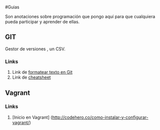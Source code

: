 #Guias

Son anotaciones sobre programación que pongo aquí para que cualquiera pueda
participar y aprender de ellas.


## GIT

Gestor de versiones , un CSV.

### Links

1. Link de [formatear texto en Git](https://help.github.com/articles/basic-writing-and-formatting-syntax/)
2. Link de [cheatsheet](https://github.com/adam-p/markdown-here/wiki/Markdown-Cheatsheet)

## Vagrant

### Links

1. [Inicio en Vagrant] (http://codehero.co/como-instalar-y-configurar-vagrant/)
